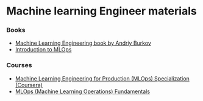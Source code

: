 # Machine learning Engineer materials
### Books
* [Machine Learning Engineering book by Andriy Burkov](http://www.mlebook.com/wiki/doku.php)
* [Introduction to MLOps](https://pages.dataiku.com/oreilly-introducing-mlops)
### Courses
* [Machine Learning Engineering for Production (MLOps) Specialization (Coursera)](https://www.coursera.org/specializations/machine-learning-engineering-for-production-mlops)
* [MLOps (Machine Learning Operations) Fundamentals](https://www.coursera.org/learn/mlops-fundamentals)
